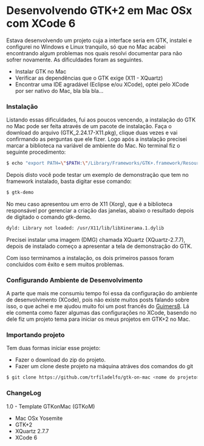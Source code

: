 # Desenvolvendo GTK+2 em Mac OSx com XCode 6

Estava desenvolvendo um projeto cuja a interface seria em GTK, instalei e configurei no Windows e Linux tranquilo, só que no Mac acabei encontrando algum problemas nos quais resolvi documentar para não sofrer novamente. As dificuldades foram as seguintes.

  - Instalar GTK no Mac
  - Verificar as dependências que o GTK exige (X11 - XQuartz)
  - Encontrar uma IDE agradável (Eclipse e/ou XCode), optei pelo XCode por ser nativo do Mac, bla bla bla...

### Instalação

Listando essas dificuldades, fui aos poucos vencendo, a instalação do GTK no Mac pode ser feita através de um pacote de instalação.
Faça o download do arquivo (GTK_2.24.17-X11.pkg), clique duas vezes e vai confirmando as perguntas que ele fizer. Logo após a instalação precisei marcar a biblioteca na variável de ambiente do Mac. No terminal fiz o seguinte procedimento:
```sh
$ echo "export PATH=\"$PATH:\"/Library/Frameworks/GTK+.framework/Resources/bin\"\"" >> ~/.bash_profile
```

Depois disto você pode testar um exemplo de demonstração que tem no framework instalado, basta digitar esse comando:
```sh
$ gtk-demo
```
No meu caso apresentou um erro de X11 (Xorg), que é a biblioteca responsável por gerenciar a criação das janelas, abaixo o resultado depois de digitado o comando gtk-demo.
```sh
dyld: Library not loaded: /usr/X11/lib/libXinerama.1.dylib
```

Precisei instalar uma imagem (DMG) chamada XQuartz (XQuartz-2.7.7), depois de instalado começo a apresentar a tela de demonstração do GTK.

Com isso terminamos a instalação, os dois primeiros passos foram concluidos com êxito e sem muitos problemas. 
### Configurando Ambiente de Desenvolvimento

A parte que mais me consumiu tempo foi essa da configuração do ambiente de desenvolvimento (XCode), pois não existe muitos posts falando sobre isso, o que achei e me ajudou muito foi um post francês do [Guimers8]. Lá ele comenta como fazer algumas das configurações no XCode, basendo no dele fiz um projeto tema para iniciar os meus projetos em GTK+2 no Mac.

### Importando projeto

Tem duas formas iniciar esse projeto:
- Fazer o download do zip do projeto.
- Fazer um clone deste projeto na máquina atráves dos comandos do git

```sh
$ git clone https://github.com/trfiladelfo/gtk-on-mac <nome do projeto>
```

### ChangeLog 

1.0 - Template GTKonMac (GTKoM)
- Mac OSx Yosemite
- GTK+2
- XQuartz 2.7.7
- XCode 6

[Guimers8]:http://openclassrooms.com/courses/creez-une-interface-avec-gtk/installer-gtk-sous-macos-x
